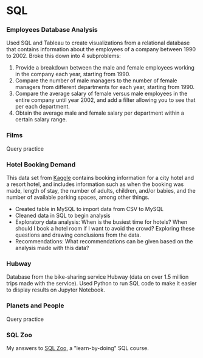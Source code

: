 # SQL

### Employees Database Analysis
Used SQL and Tableau to create visualizations from a relational database that contains information about the employees of a company between 1990 to 2002. Broke this down into 4 subproblems: <br>
1. Provide a breakdown between the male and female employees working in the company each year, starting from 1990.
2. Compare the number of male managers to the number of female managers from different departments for each year, starting from 1990.
3. Compare the average salary of female versus male employees in the entire company until year 2002, and add a filter allowing you to see that per each department.
4. Obtain the average male and female salary per department within a certain salary range.

### Films
Query practice

### Hotel Booking Demand
This data set from [Kaggle](https://www.kaggle.com/jessemostipak/hotel-booking-demand) contains booking information for a city hotel and a resort hotel, and includes information such as when the booking was made, length of stay, the number of adults, children, and/or babies, and the number of available parking spaces, among other things.<br>
* Created table in MySQL to import data from CSV to MySQL
* Cleaned data in SQL to begin analysis
* Exploratory data analysis: When is the busiest time for hotels? When should I book a hotel room if I want to avoid the crowd? Exploring these questions and drawing conclusions from the data.
* Recommendations: What recommendations can be given based on the analysis made with this data?

### Hubway
Database from the bike-sharing service Hubway (data on over 1.5 million trips made with the service). Used Python to run SQL code to make it easier to display results on Jupyter Notebook.

### Planets and People
Query practice

### SQL Zoo
My answers to [SQL Zoo](https://sqlzoo.net/), a "learn-by-doing" SQL course.
